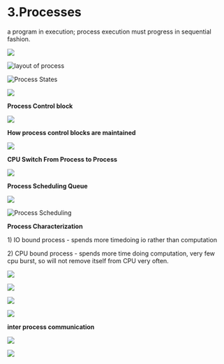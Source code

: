 # 3.Processes

a program in execution; process execution must progress in sequential fashion.

![](../.gitbook/assets/image%20%2861%29.png)

![layout of process](../.gitbook/assets/image%20%28129%29.png)



![Process States](../.gitbook/assets/image%20%2887%29.png)

![](../.gitbook/assets/image%20%28147%29.png)



**Process Control block** 

![](../.gitbook/assets/image%20%2879%29.png)



**How process control blocks are maintained** 

![](../.gitbook/assets/image%20%284%29.png)

**CPU Switch From Process to Process**

![](../.gitbook/assets/image%20%2899%29.png)

**Process Scheduling Queue**

![](../.gitbook/assets/image%20%2851%29.png)

![Process Scheduling](../.gitbook/assets/image%20%2890%29.png)

**Process Characterization** 

1\) IO bound process - spends more timedoing io rather than computation 

2\) CPU bound process - spends more time doing computation, very few cpu burst, so will not remove itself from CPU very often.



![](../.gitbook/assets/image%20%2864%29.png)

![](../.gitbook/assets/image%20%2896%29.png)



![](../.gitbook/assets/image%20%2850%29.png)

![](../.gitbook/assets/image%20%28133%29.png)

**inter process communication** 

![](../.gitbook/assets/image%20%28106%29.png)

![](../.gitbook/assets/image%20%2874%29.png)









